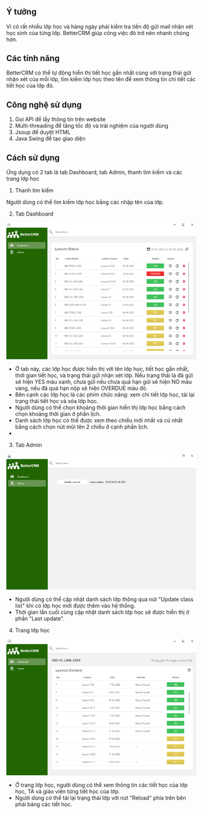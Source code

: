 # 
## Ý tưởng
Vì có rất nhiều lớp học và hàng ngày phải kiểm tra tiến độ gửi mail nhận xét học sinh của từng lớp. BetterCRM giúp công việc đó trở nên nhanh chóng hơn.
## Các tính năng
BetterCRM có thể tự động hiển thị tiết học gần nhất cùng với trạng thái gửi nhận xét của mỗi lớp, tìm kiếm lớp học theo tên để xem thông tin chi tiết các tiết học của lớp đó.
## Công nghệ sử dụng
1. Gọi API để lấy thông tin trên website
2. Multi-threading để tăng tốc độ và trải nghiệm của người dùng
3. Jsoup để duyệt HTML
4. Java Swing để tạo giao diện
## Cách sử dụng

Ứng dụng có 2 tab là tab Dashboard, tab Admin, thanh tìm kiếm và các trang lớp học

1. Thanh tìm kiếm

Người dùng có thể tìm kiếm lớp học bằng các nhập tên của lớp.

2. Tab Dashboard

![Tab Dashboard](https://github.com/monkeydminh49/BetterCRM/blob/master/doc/img/dashboard_bettercrm.png?raw=true)

- Ở tab này, các lớp học được hiển thị với tên lớp học, tiết học gần nhất, thời gian tiết học,
và trạng thái gửi nhận xét lớp. Nếu trạng thái là đã gửi sẽ hiện YES màu xanh, chưa gửi nếu chưa quá hạn gửi sẽ hiện 
NO màu vàng, nếu đã quá hạn nộp sẽ hiện OVERDUE màu đỏ.
- Bên cạnh các lớp học là các phím chức năng: xem chi tiết lớp học, tải lại trạng thái tiết học và xóa lớp học.
- Người dùng có thể chọn khoảng thời gian hiển thị lớp học bằng cách chọn khoảng thời gian ở phần lịch.
- Danh sách lớp học có thể được xem theo chiều mới nhất và cũ nhất bằng cách chọn nút mũi tên 2 chiều ở cạnh phần lịch.
- 
3. Tab Admin

![Tab Admin](https://github.com/monkeydminh49/BetterCRM/blob/master/doc/img/admin_bettercrm.png?raw=true)

- Người dùng có thể cập nhật danh sách lớp thông qua nút "Update class list" khi có lớp học mới được thêm vào hệ thống.
- Thời gian lần cuối cùng cập nhật danh sách lớp học sẽ được hiển thị ở phần "Last update".

4. Trang lớp học

![Trang lớp học](https://github.com/monkeydminh49/BetterCRM/blob/master/doc/img/class_bettercrm.png?raw=true)

- Ở trang lớp học, người dùng có thể xem thông tin các tiết học của lớp học, TA và giáo viên từng tiết học của lớp.
- Người dùng có thể tải lại trạng thái lớp với nút "Reload" phía trên bên phải bảng các tiết học.